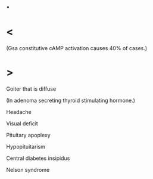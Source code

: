 # .

# <

(Gsa constitutive cAMP activation causes 40% of cases.)

# >

Goiter that is diffuse

(In adenoma secreting thyroid stimulating hormone.)

Headache

Visual deficit

Pituitary apoplexy

Hypopituitarism

Central diabetes insipidus

Nelson syndrome
